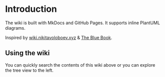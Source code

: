 # Introduction

The wiki is built with MkDocs and GitHub Pages.
It supports inline PlantUML diagrams.

Inspired by [wiki.nikitavoloboev.xyz](https://wiki.nikitavoloboev.xyz/) & [The Blue Book](https://lyz-code.github.io/blue-book/).

## Using the wiki

You can quickly search the contents of this wiki above or you can explore the tree view to the left.
